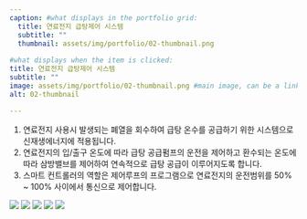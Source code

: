 ```yaml
---
caption: #what displays in the portfolio grid:
  title: 연료전지 급탕제어 시스템
  subtitle: ""
  thumbnail: assets/img/portfolio/02-thumbnail.png
  
#what displays when the item is clicked:
title: 연료전지 급탕제어 시스템
subtitle: ""
image: assets/img/portfolio/02-thumbnail.png #main image, can be a link or a file in assets/img/portfolio
alt: 02-thumbnail

---
```

1. 연료전지 사용시 발생되는 폐열을 회수하여 급탕 온수를 공급하기 위한 시스템으로 신재생에너지에 적용됩니다.
2. 연료전지의 입/출구 온도에 따라 급탕 공급펌프의 운전을 제어하고 환수되는 온도에 따라 삼방밸브를 제어하여 연속적으로 급탕 공급이 이루어지도록 합니다.
3. 스마트 컨트롤러의 역할은 제어루프의 프로그램으로 연료전지의 운전범위를 50% ~ 100% 사이에서 통신으로 제어합니다.

![](assets/img/portofolio/02/01-article.png)
![](assets/img/portofolio/02/02-article.png)
![](assets/img/portofolio/02/03-article.png)
![](assets/img/portofolio/02/04-article.png)
![](assets/img/portofolio/02/05-article.png)

